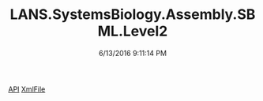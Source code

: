 ﻿---
title: LANS.SystemsBiology.Assembly.SBML.Level2
date: 6/13/2016 9:11:14 PM
---

[API](T-LANS.SystemsBiology.Assembly.SBML.Level2.API.html)
[XmlFile](T-LANS.SystemsBiology.Assembly.SBML.Level2.XmlFile.html)
